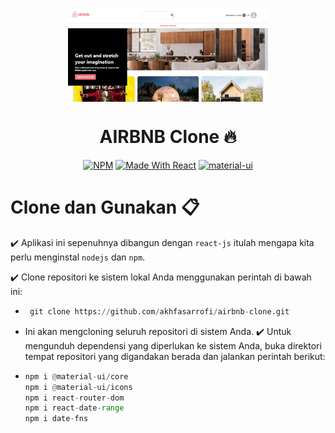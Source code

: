<p align="center"> 
    <img src="images/banner.JPG" align="center" height="150"></img>
</p>

<h1 align="center"> AIRBNB Clone 🔥 </h1> 

<p align="center">
  <a href="https://www.npmjs.com/package/npm/v/6.13.4"><img alt="NPM" src="https://img.shields.io/badge/npm-6.13.7-blueviolet?style=flat-square" /></a>
  <a href="https://reactjs.org/"><img alt="Made With React" src="https://img.shields.io/badge/made%20with-react-61DAFB?style=flat-square" /></a>
  <a href="https://material-ui.com/"><img alt="material-ui" src="https://img.shields.io/badge/material--ui-v4.11.0%20-blue" /></a>
</p>

# Clone dan Gunakan 📋

✔️ Aplikasi ini sepenuhnya dibangun dengan `react-js` itulah mengapa kita perlu menginstal `nodejs` dan `npm`.

✔️ Clone repositori ke sistem lokal Anda menggunakan perintah di bawah ini:
  - ```python
     git clone https://github.com/akhfasarrofi/airbnb-clone.git
    ```
  - Ini akan mengcloning seluruh repositori di sistem Anda.
✔️ Untuk mengunduh dependensi yang diperlukan ke sistem Anda, buka direktori tempat repositori yang digandakan  berada dan jalankan perintah berikut:
  - ```python
    npm i @material-ui/core
    npm i @material-ui/icons
    npm i react-router-dom
    npm i react-date-range
    npm i date-fns
    ```
